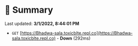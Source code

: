 # 📖 Summary
Last updated: **3/1/2022, 8:44:01 PM**

- `GET` [https://Bhadwa-sala.toxicblte.repl.co](https://Bhadwa-sala.toxicblte.repl.co) - **Down** (292ms)
